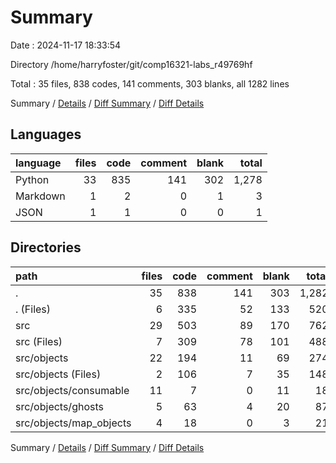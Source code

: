 # Summary

Date : 2024-11-17 18:33:54

Directory /home/harryfoster/git/comp16321-labs_r49769hf

Total : 35 files,  838 codes, 141 comments, 303 blanks, all 1282 lines

Summary / [Details](details.md) / [Diff Summary](diff.md) / [Diff Details](diff-details.md)

## Languages
| language | files | code | comment | blank | total |
| :--- | ---: | ---: | ---: | ---: | ---: |
| Python | 33 | 835 | 141 | 302 | 1,278 |
| Markdown | 1 | 2 | 0 | 1 | 3 |
| JSON | 1 | 1 | 0 | 0 | 1 |

## Directories
| path | files | code | comment | blank | total |
| :--- | ---: | ---: | ---: | ---: | ---: |
| . | 35 | 838 | 141 | 303 | 1,282 |
| . (Files) | 6 | 335 | 52 | 133 | 520 |
| src | 29 | 503 | 89 | 170 | 762 |
| src (Files) | 7 | 309 | 78 | 101 | 488 |
| src/objects | 22 | 194 | 11 | 69 | 274 |
| src/objects (Files) | 2 | 106 | 7 | 35 | 148 |
| src/objects/consumable | 11 | 7 | 0 | 11 | 18 |
| src/objects/ghosts | 5 | 63 | 4 | 20 | 87 |
| src/objects/map_objects | 4 | 18 | 0 | 3 | 21 |

Summary / [Details](details.md) / [Diff Summary](diff.md) / [Diff Details](diff-details.md)